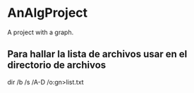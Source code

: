 # AnAlgProject
A project with a graph.

## Para hallar la lista de archivos usar en el directorio de archivos
dir /b /s /A-D /o:gn>list.txt
